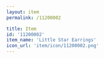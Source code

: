 ```yaml
---
layout: item
permalink: /11200002

title: Item
id: '11200002'
item_name: 'Little Star Earrings'
icon_url: 'item/icon/11200002.png'
---
```

